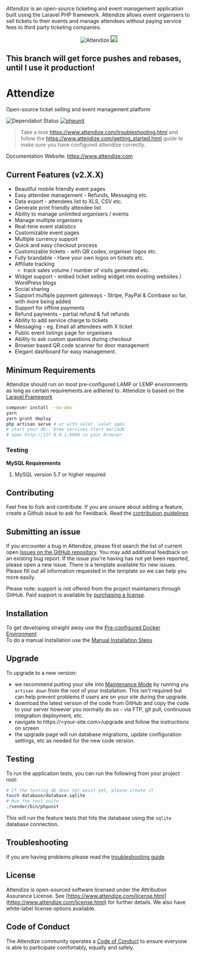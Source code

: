 *Attendize* is an open-source ticketing and event management application built using the Laravel PHP framework. Attendize allows event organisers to sell tickets to their events and manage attendees without paying service fees to third party ticketing companies.

<p align="center">
  <img src="https://camo.githubusercontent.com/d2233d262b76ca06329b0d799bcd6a6ca9407230/687474703a2f2f617474656e64697a652e776562736974652f6173736574732f696d616765732f6c6f676f2d6461726b2e706e67" alt="Attendize" />
  <img style='border: 1px solid #444;' src="https://camo.githubusercontent.com/f971154821cf19038707fef3c548a91c21d5ac4f/68747470733a2f2f7777772e617474656e64697a652e636f6d2f696d616765732f73637265656e73686f74732f73637265656e312e504e47"/>
</p>

## This branch **will** get force pushes and rebases, until I use it production!

# Attendize 

Open-source ticket selling and event management platform

![Dependabot Status](https://api.dependabot.com/badges/status?host=github&repo=publicarray/Attendize)
[![phpunit](https://github.com/publicarray/Attendize/workflows/Attendize/badge.svg)](https://github.com/publicarray/Attendize/actions)

> Take a look https://www.attendize.com/troubleshooting.html and follow the https://www.attendize.com/getting_started.html guide to make sure you have configured attendize correctly.  

Documentation Website: https://www.attendize.com<br />

## Current Features (v2.X.X)
 - Beautiful mobile friendly event pages
 - Easy attendee management - Refunds, Messaging etc.
 - Data export - attendees list to XLS, CSV etc.
 - Generate print friendly attendee list
 - Ability to manage unlimited organisers / events
 - Manage multiple organisers 
 - Real-time event statistics
 - Customizable event pages
 - Multiple currency support
 - Quick and easy checkout process
 - Customizable tickets - with QR codes, organiser logos etc.
 - Fully brandable - Have your own logos on tickets etc.
 - Affiliate tracking
    - track sales volume / number of visits generated etc.
 - Widget support - embed ticket selling widget into existing websites / WordPress blogs
 - Social sharing 
 - Support multiple payment gateways - Stripe, PayPal & Coinbase so far, with more being added
 - Support for offline payments
 - Refund payments - partial refund & full refunds
 - Ability to add service charge to tickets
 - Messaging - eg. Email all attendees with X ticket
 - Public event listings page for organisers
 - Ability to ask custom questions during checkout
 - Browser based QR code scanner for door management
 - Elegant dashboard for easy management.

## Minimum Requirements

Attendize should run on most pre-configured LAMP or LEMP environments as long as certain requirements are adhered to. Attendize is based on the [Laravel Framework](https://laravel.com/)

```bash
composer install --no-dev
yarn
yarn grunt deploy
php artisan serve # or with valet `valet open`
# start your db: `brew services start mariadb`
# open http://127.0.0.1:8000 in your browser
```

### Testing

**MySQL Requirements**
1. MySQL version 5.7 or higher required

## Contributing
Feel free to fork and contribute. If you are unsure about adding a feature, create a Github issue to ask for Feedback. Read the [contribution guidelines](CONTRIBUTING.md)

## Submitting an issue
If you encounter a bug in Attendize, please first search the list of current open [Issues on the GitHub repository](https://github.com/Attendize/Attendize/issues). You may add additional feedback on an existing bug report. If the issue you're having has not yet been reported, please open a new issue. There is a template available for new issues. Please fill out all information requested in the template so we can help you more easily.

Please note: support is not offered from the project maintainers through GitHub. Paid support is available by [purchasing a license](https://www.attendize.com/license.html).

## Installation
To get developing straight away use the [Pre-configured Docker Environment](https://www.attendize.com/getting_started.html#running-attendize-in-docker-for-development)<br />
To do a manual installation use the [Manual Installation Steps](https://www.attendize.com/getting_started.html#manual-installation)

## Upgrade
To upgrade to a new version:

- we recommend putting your site into [Maintenance Mode](https://laravel.com/docs/6.x/configuration#maintenance-mode) by running `php artisan down` from the root of your installation. This isn't required but can help prevent problems if users are on your site during the upgrade.
- download the latest version of the code from GitHub and copy the code to your server however you normally do so - via FTP, git pull, continuous integration deployment, etc.
- navigate to https://<your-site.com>/upgrade and follow the instructions on screen
- the upgrade page will run database migrations, update configuration settings, etc as needed for the new code version.

## Testing
To run the application tests, you can run the following from your project root:

```sh
# If the testing db does not exist yet, please create it
touch database/database.sqlite
# Run the test suite
./vendor/bin/phpunit
```

This will run the feature tests that hits the database using the `sqlite` database connection.

## Troubleshooting
If you are having problems please read the [troubleshooting guide](https://www.attendize.com/troubleshooting.html) 

## License
Attendize is open-sourced software licensed under the Attribution Assurance License. See [https://www.attendize.com/license.html](https://www.attendize.com/license.html) for further details. We also have white-label license options available.

## Code of Conduct
The Attendize community operates a [Code of Conduct](CODE_OF_CONDUCT.md) to ensure everyone is able to participate comfortably, equally and safely.